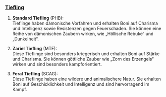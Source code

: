 
### [**Tiefling**](https://dnd5e.wikidot.com/lineage:tiefling)

1. **Standard Tiefling** (PHB):  
   Tieflinge haben dämonische Vorfahren und erhalten Boni auf Charisma und Intelligenz sowie Resistenzen gegen Feuerschaden. Sie können eine Reihe von dämonischen Zaubern wirken, wie „Höllische Rebuke“ und „Dunkelheit“.
      
2. **Zariel Tiefling** (MTF):  
   Diese Tieflinge sind besonders kriegerisch und erhalten Boni auf Stärke und Charisma. Sie können göttliche Zauber wie „Zorn des Erzengels“ wirken und sind besonders kampforientiert.
      
3. **Feral Tiefling** (SCAG):  
   Diese Tieflinge haben eine wildere und animalischere Natur. Sie erhalten Boni auf Geschicklichkeit und Intelligenz und sind hervorragend im Kampf.